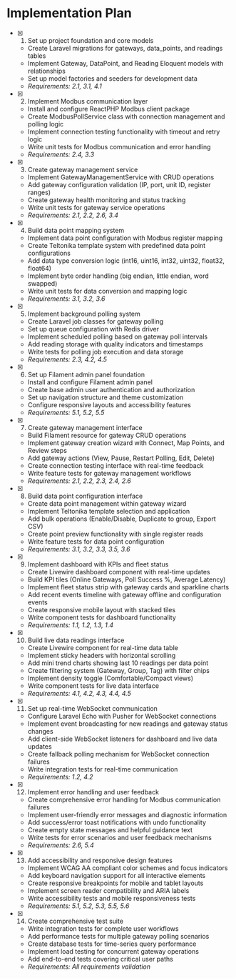  # Implementation Plan

- [x] 1. Set up project foundation and core models
  - Create Laravel migrations for gateways, data_points, and readings tables
  - Implement Gateway, DataPoint, and Reading Eloquent models with relationships
  - Set up model factories and seeders for development data
  - _Requirements: 2.1, 3.1, 4.1_

- [x] 2. Implement Modbus communication layer
  - Install and configure ReactPHP Modbus client package
  - Create ModbusPollService class with connection management and polling logic
  - Implement connection testing functionality with timeout and retry logic
  - Write unit tests for Modbus communication and error handling
  - _Requirements: 2.4, 3.3_

- [x] 3. Create gateway management service
  - Implement GatewayManagementService with CRUD operations
  - Add gateway configuration validation (IP, port, unit ID, register ranges)
  - Create gateway health monitoring and status tracking
  - Write unit tests for gateway service operations
  - _Requirements: 2.1, 2.2, 2.6, 3.4_

- [x] 4. Build data point mapping system
  - Implement data point configuration with Modbus register mapping
  - Create Teltonika template system with predefined data point configurations
  - Add data type conversion logic (int16, uint16, int32, uint32, float32, float64)
  - Implement byte order handling (big endian, little endian, word swapped)
  - Write unit tests for data conversion and mapping logic
  - _Requirements: 3.1, 3.2, 3.6_

- [x] 5. Implement background polling system
  - Create Laravel job classes for gateway polling
  - Set up queue configuration with Redis driver
  - Implement scheduled polling based on gateway poll intervals
  - Add reading storage with quality indicators and timestamps
  - Write tests for polling job execution and data storage
  - _Requirements: 2.3, 4.2, 4.5_

- [x] 6. Set up Filament admin panel foundation
  - Install and configure Filament admin panel
  - Create base admin user authentication and authorization
  - Set up navigation structure and theme customization
  - Configure responsive layouts and accessibility features
  - _Requirements: 5.1, 5.2, 5.5_

- [x] 7. Create gateway management interface





  - Build Filament resource for gateway CRUD operations
  - Implement gateway creation wizard with Connect, Map Points, and Review steps
  - Add gateway actions (View, Pause, Restart Polling, Edit, Delete)
  - Create connection testing interface with real-time feedback
  - Write feature tests for gateway management workflows
  - _Requirements: 2.1, 2.2, 2.3, 2.4, 2.6_

- [x] 8. Build data point configuration interface









  - Create data point management within gateway wizard
  - Implement Teltonika template selection and application
  - Add bulk operations (Enable/Disable, Duplicate to group, Export CSV)
  - Create point preview functionality with single register reads
  - Write feature tests for data point configuration
  - _Requirements: 3.1, 3.2, 3.3, 3.5, 3.6_

- [x] 9. Implement dashboard with KPIs and fleet status





  - Create Livewire dashboard component with real-time updates
  - Build KPI tiles (Online Gateways, Poll Success %, Average Latency)
  - Implement fleet status strip with gateway cards and sparkline charts
  - Add recent events timeline with gateway offline and configuration events
  - Create responsive mobile layout with stacked tiles
  - Write component tests for dashboard functionality
  - _Requirements: 1.1, 1.2, 1.3, 1.4_

- [x] 10. Build live data readings interface





  - Create Livewire component for real-time data table
  - Implement sticky headers with horizontal scrolling
  - Add mini trend charts showing last 10 readings per data point
  - Create filtering system (Gateway, Group, Tag) with filter chips
  - Implement density toggle (Comfortable/Compact views)
  - Write component tests for live data interface
  - _Requirements: 4.1, 4.2, 4.3, 4.4, 4.5_

- [x] 11. Set up real-time WebSocket communication





  - Configure Laravel Echo with Pusher for WebSocket connections
  - Implement event broadcasting for new readings and gateway status changes
  - Add client-side WebSocket listeners for dashboard and live data updates
  - Create fallback polling mechanism for WebSocket connection failures
  - Write integration tests for real-time communication
  - _Requirements: 1.2, 4.2_

- [x] 12. Implement error handling and user feedback





  - Create comprehensive error handling for Modbus communication failures
  - Implement user-friendly error messages and diagnostic information
  - Add success/error toast notifications with undo functionality
  - Create empty state messages and helpful guidance text
  - Write tests for error scenarios and user feedback mechanisms
  - _Requirements: 2.6, 5.4_

- [x] 13. Add accessibility and responsive design features





  - Implement WCAG AA compliant color schemes and focus indicators
  - Add keyboard navigation support for all interactive elements
  - Create responsive breakpoints for mobile and tablet layouts
  - Implement screen reader compatibility and ARIA labels
  - Write accessibility tests and mobile responsiveness tests
  - _Requirements: 5.1, 5.2, 5.3, 5.5, 5.6_

- [x] 14. Create comprehensive test suite





  - Write integration tests for complete user workflows
  - Add performance tests for multiple gateway polling scenarios
  - Create database tests for time-series query performance
  - Implement load testing for concurrent gateway operations
  - Add end-to-end tests covering critical user paths
  - _Requirements: All requirements validation_